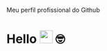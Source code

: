 Meu perfil profissional do Github

# Hello <img src="https://media.giphy.com/media/hvRJCLFzcasrR4ia7z/giphy.gif" width="30"> 🤓

